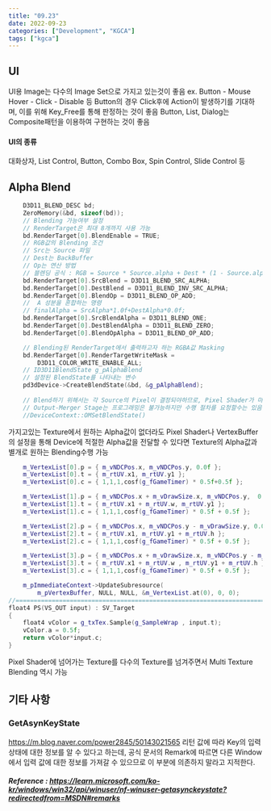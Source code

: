 ```yaml
---
title: "09.23"
date: 2022-09-23
categories: ["Development", "KGCA"]
tags: ["kgca"]
---
```

## UI
UI용 Image는 다수의 Image Set으로 가지고 있는것이 좋음
ex. Button - Mouse Hover - Click - Disable 등
Button의 경우 Click후에 Action이 발생하기를 기대하며, 이를 위해 Key_Free를 통해 판정하는 것이 좋음
Button, List, Dialog는 Composite패턴을 이용하여 구현하는 것이 좋음

#### UI의 종류
대화상자, List Control, Button, Combo Box, Spin Control, Slide Control 등

## Alpha Blend
```cpp
    D3D11_BLEND_DESC bd;
    ZeroMemory(&bd, sizeof(bd));
    // Blending 가능여부 설정
    // RenderTarget은 최대 8개까지 사용 가능
    bd.RenderTarget[0].BlendEnable = TRUE;
    // RGB값의 Blending 조건
    // Src는 Source 파일
    // Dest는 BackBuffer
    // Op는 연산 방법
    // 블렌딩 공식 : RGB = Source * Source.alpha + Dest * (1 - Source.alpha)
    bd.RenderTarget[0].SrcBlend = D3D11_BLEND_SRC_ALPHA;
    bd.RenderTarget[0].DestBlend = D3D11_BLEND_INV_SRC_ALPHA;
    bd.RenderTarget[0].BlendOp = D3D11_BLEND_OP_ADD;
    //  A 성분을 혼합하는 명령
    // finalAlpha = SrcAlpha*1.0f+DestAlpha*0.0f;
    bd.RenderTarget[0].SrcBlendAlpha = D3D11_BLEND_ONE;
    bd.RenderTarget[0].DestBlendAlpha = D3D11_BLEND_ZERO;
    bd.RenderTarget[0].BlendOpAlpha = D3D11_BLEND_OP_ADD;

	// Blending된 RenderTarget에서 출력하고자 하는 RGBA값 Masking
    bd.RenderTarget[0].RenderTargetWriteMask =
        D3D11_COLOR_WRITE_ENABLE_ALL;
    // ID3D11BlendState g_pAlphaBlend
    // 설정된 BlendState를 나타내는 변수
    pd3dDevice->CreateBlendState(&bd, &g_pAlphaBlend);
    
    // Blend하기 위해서는 각 Source의 Pixel이 결정되야하므로, Pixel Shader가 마무리된 OutputMerger Stage에서 수행
    // Output-Merger Stage는 프로그래밍은 불가능하지만 수행 절차를 요청할수는 있음
    //DeviceContext::OMSetBlendState()
```
가지고있는 Texture에서 원하는 Alpha값이 없더라도 Pixel Shader나 VertexBuffer의 설정을 통해 Device에 적절한 Alpha값을 전달할 수 있다면 Texture의 Alpha값과 별개로 원하는 Blending수행 가능
```cpp
    m_VertexList[0].p = { m_vNDCPos.x, m_vNDCPos.y, 0.0f };
    m_VertexList[0].t = { m_rtUV.x1, m_rtUV.y1 };
    m_VertexList[0].c = { 1,1,1,cosf(g_fGameTimer) * 0.5f+0.5f };

    m_VertexList[1].p = { m_vNDCPos.x + m_vDrawSize.x, m_vNDCPos.y,  0.0f };
    m_VertexList[1].t = { m_rtUV.x1 + m_rtUV.w, m_rtUV.y1 };
    m_VertexList[1].c = { 1,1,1,cosf(g_fGameTimer) * 0.5f + 0.5f };

    m_VertexList[2].p = { m_vNDCPos.x, m_vNDCPos.y - m_vDrawSize.y, 0.0f };
    m_VertexList[2].t = { m_rtUV.x1, m_rtUV.y1 + m_rtUV.h };
    m_VertexList[2].c = { 1,1,1,cosf(g_fGameTimer) * 0.5f + 0.5f };

    m_VertexList[3].p = { m_vNDCPos.x + m_vDrawSize.x, m_vNDCPos.y - m_vDrawSize.y, 0.0f };
    m_VertexList[3].t = { m_rtUV.x1 + m_rtUV.w , m_rtUV.y1 + m_rtUV.h };
    m_VertexList[3].c = { 1,1,1,cosf(g_fGameTimer) * 0.5f + 0.5f };

    m_pImmediateContext->UpdateSubresource(
        m_pVertexBuffer, NULL, NULL, &m_VertexList.at(0), 0, 0);    
//====================================================================================
float4 PS(VS_OUT input) : SV_Target
{
	float4 vColor = g_txTex.Sample(g_SampleWrap , input.t);
    vColor.a = 0.5f;
	return vColor*input.c;
}
```
Pixel Shader에 넘어가는 Texture를 다수의 Texture를 넘겨주면서 Multi Texture Blending 역시 가능

## 기타 사항
### GetAsynKeyState
https://m.blog.naver.com/power2845/50143021565
리턴 값에 따라 Key의 입력 상태에 대한 정보를 알 수 있다고 하는데, 공식 문서의 Remark에 따르면 다른 Window에서 입력 값에 대한 정보를 가져갈 수 있으므로 이 부분에 의존하지 말라고 지적한다.
##### _Reference_ : https://learn.microsoft.com/ko-kr/windows/win32/api/winuser/nf-winuser-getasynckeystate?redirectedfrom=MSDN#remarks